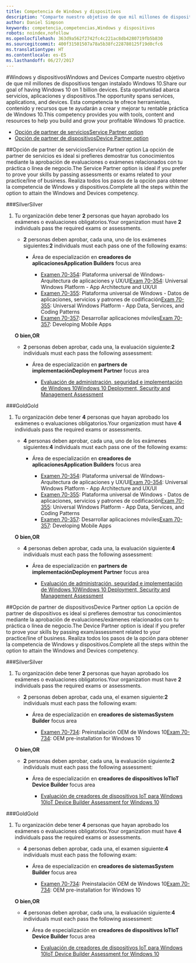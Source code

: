 ```yaml
---
title: Competencia de Windows y dispositivos
description: "Comparte nuestro objetivo de que mil millones de dispositivos tengan instalado Windows 10. Esta oportunidad abarca servicios, aplicaciones y dispositivos. Esta competencia te ofrece herramientas, contenido y recursos que te ayudarán a crear y mejorar tu rentable práctica de Windows 10."
author: Daniel Simpson
keywords: competencia,competencias,Windows y dispositivos
robots: noindex,nofollow
ms.openlocfilehash: 363d9a562f2742fc4c221ac8db4280719fb5b830
ms.sourcegitcommit: 400f31501507a78a5b38fc228780125f19d0cfc6
ms.translationtype: HT
ms.contentlocale: es-ES
ms.lasthandoff: 06/27/2017
---
```

#<a name="windows-and-devices"></a><span data-ttu-id="fa884-106">Windows y dispositivos</span><span class="sxs-lookup"><span data-stu-id="fa884-106">Windows and Devices</span></span> 
<span data-ttu-id="fa884-107">Comparte nuestro objetivo de que mil millones de dispositivos tengan instalado Windows 10.</span><span class="sxs-lookup"><span data-stu-id="fa884-107">Share our goal of having Windows 10 on 1 billion devices.</span></span> <span data-ttu-id="fa884-108">Esta oportunidad abarca servicios, aplicaciones y dispositivos.</span><span class="sxs-lookup"><span data-stu-id="fa884-108">The opportunity spans services, applications, and devices.</span></span> <span data-ttu-id="fa884-109">Esta competencia te ofrece herramientas, contenido y recursos que te ayudarán a crear y mejorar tu rentable práctica de Windows 10.</span><span class="sxs-lookup"><span data-stu-id="fa884-109">This competency provides you with tools, content and resources to help you build and grow your profitable Windows 10 practice.</span></span>

- [<span data-ttu-id="fa884-110">Opción de partner de servicios</span><span class="sxs-lookup"><span data-stu-id="fa884-110">Service Partner option</span></span>](#service-partner-option)
- [<span data-ttu-id="fa884-111">Opción de partner de dispositivos</span><span class="sxs-lookup"><span data-stu-id="fa884-111">Device Partner option</span></span>](#device-partner-option)

##<a name="service-partner-option"></a><span data-ttu-id="fa884-112">Opción de partner de servicios</span><span class="sxs-lookup"><span data-stu-id="fa884-112">Service Partner option</span></span>
<span data-ttu-id="fa884-113">La opción de partner de servicios es ideal si prefieres demostrar tus conocimientos mediante la aprobación de evaluaciones o exámenes relacionados con tu práctica o línea de negocio.</span><span class="sxs-lookup"><span data-stu-id="fa884-113">The Service Partner option is ideal if you prefer to prove your skills by passing assessments or exams related to your practice/line of business.</span></span> <span data-ttu-id="fa884-114">Realiza todos los pasos de la opción para obtener la competencia de Windows y dispositivos.</span><span class="sxs-lookup"><span data-stu-id="fa884-114">Complete all the steps within the option to attain the Windows and Devices competency.</span></span>

###<a name="silver"></a><span data-ttu-id="fa884-115">Silver</span><span class="sxs-lookup"><span data-stu-id="fa884-115">Silver</span></span>
1. <span data-ttu-id="fa884-116">Tu organización debe tener **2** personas que hayan aprobado los exámenes o evaluaciones obligatorios.</span><span class="sxs-lookup"><span data-stu-id="fa884-116">Your organization must have **2** individuals pass the required exams or assessments.</span></span>

    - <span data-ttu-id="fa884-117">**2** personas deben aprobar, cada una, uno de los exámenes siguientes:</span><span class="sxs-lookup"><span data-stu-id="fa884-117">**2** individuals must each pass one of the following exams:</span></span>

        - <span data-ttu-id="fa884-118">Área de especialización en **creadores de aplicaciones**</span><span class="sxs-lookup"><span data-stu-id="fa884-118">**Application Builders** focus area</span></span>

            - <span data-ttu-id="fa884-119">[Examen 70-354](https://www.microsoft.com/en-us/learning/exam-70-354.aspx): Plataforma universal de Windows- Arquitectura de aplicaciones y UX/UI</span><span class="sxs-lookup"><span data-stu-id="fa884-119">[Exam 70-354](https://www.microsoft.com/en-us/learning/exam-70-354.aspx): Universal Windows Platform - App Architecture and UX/UI</span></span>
            - <span data-ttu-id="fa884-120">[Examen 70-355](https://www.microsoft.com/en-us/learning/exam-70-355.aspx): Plataforma universal de Windows - Datos de aplicaciones, servicios y patrones de codificación</span><span class="sxs-lookup"><span data-stu-id="fa884-120">[Exam 70-355](https://www.microsoft.com/en-us/learning/exam-70-355.aspx): Universal Windows Platform - App Data, Services, and Coding Patterns</span></span>
            - <span data-ttu-id="fa884-121">[Examen 70-357](https://www.microsoft.com/en-us/learning/exam-70-357.aspx): Desarrollar aplicaciones móviles</span><span class="sxs-lookup"><span data-stu-id="fa884-121">[Exam 70-357](https://www.microsoft.com/en-us/learning/exam-70-357.aspx): Developing Mobile Apps</span></span>

    **<span data-ttu-id="fa884-122">O bien,</span><span class="sxs-lookup"><span data-stu-id="fa884-122">OR</span></span>**

    - <span data-ttu-id="fa884-123">**2** personas deben aprobar, cada una, la evaluación siguiente:</span><span class="sxs-lookup"><span data-stu-id="fa884-123">**2** individuals must each pass the following assessment:</span></span>

        - <span data-ttu-id="fa884-124">Área de especialización en **partners de implementación**</span><span class="sxs-lookup"><span data-stu-id="fa884-124">**Deployment Partner** focus area</span></span>

            - [<span data-ttu-id="fa884-125">Evaluación de administración, seguridad e implementación de Windows 10</span><span class="sxs-lookup"><span data-stu-id="fa884-125">Windows 10 Deployment, Security and Management Assessment</span></span>](https://partneruniversity.microsoft.com/?whr=uri:MicrosoftAccount&courseId=16022&scoId=eGcisv8BC_3806265419)

###<a name="gold"></a><span data-ttu-id="fa884-126">Gold</span><span class="sxs-lookup"><span data-stu-id="fa884-126">Gold</span></span>
1. <span data-ttu-id="fa884-127">Tu organización debe tener **4** personas que hayan aprobado los exámenes o evaluaciones obligatorios.</span><span class="sxs-lookup"><span data-stu-id="fa884-127">Your organization must have **4** individuals pass the required exams or assessments.</span></span>
    - <span data-ttu-id="fa884-128">**4** personas deben aprobar, cada una, uno de los exámenes siguientes:</span><span class="sxs-lookup"><span data-stu-id="fa884-128">**4** individuals must each pass one of the following exams:</span></span>
        - <span data-ttu-id="fa884-129">Área de especialización en **creadores de aplicaciones**</span><span class="sxs-lookup"><span data-stu-id="fa884-129">**Application Builders** focus area</span></span>

            - <span data-ttu-id="fa884-130">[Examen 70-354](https://www.microsoft.com/en-us/learning/exam-70-354.aspx): Plataforma universal de Windows- Arquitectura de aplicaciones y UX/UI</span><span class="sxs-lookup"><span data-stu-id="fa884-130">[Exam 70-354](https://www.microsoft.com/en-us/learning/exam-70-354.aspx): Universal Windows Platform - App Architecture and UX/UI</span></span>
            - <span data-ttu-id="fa884-131">[Examen 70-355](https://www.microsoft.com/en-us/learning/exam-70-355.aspx): Plataforma universal de Windows - Datos de aplicaciones, servicios y patrones de codificación</span><span class="sxs-lookup"><span data-stu-id="fa884-131">[Exam 70-355](https://www.microsoft.com/en-us/learning/exam-70-355.aspx): Universal Windows Platform - App Data, Services, and Coding Patterns</span></span>
            - <span data-ttu-id="fa884-132">[Examen 70-357](https://www.microsoft.com/en-us/learning/exam-70-357.aspx): Desarrollar aplicaciones móviles</span><span class="sxs-lookup"><span data-stu-id="fa884-132">[Exam 70-357](https://www.microsoft.com/en-us/learning/exam-70-357.aspx): Developing Mobile Apps</span></span>

    **<span data-ttu-id="fa884-133">O bien,</span><span class="sxs-lookup"><span data-stu-id="fa884-133">OR</span></span>**

    - <span data-ttu-id="fa884-134">**4** personas deben aprobar, cada una, la evaluación siguiente:</span><span class="sxs-lookup"><span data-stu-id="fa884-134">**4** individuals must each pass the following assessment:</span></span>

        - <span data-ttu-id="fa884-135">Área de especialización en **partners de implementación**</span><span class="sxs-lookup"><span data-stu-id="fa884-135">**Deployment Partner** focus area</span></span>

            - [<span data-ttu-id="fa884-136">Evaluación de administración, seguridad e implementación de Windows 10</span><span class="sxs-lookup"><span data-stu-id="fa884-136">Windows 10 Deployment, Security and Management Assessment</span></span>](https://partneruniversity.microsoft.com/?whr=uri:MicrosoftAccount&courseId=16022&scoId=eGcisv8BC_3806265419)

##<a name="device-partner-option"></a><span data-ttu-id="fa884-137">Opción de partner de dispositivos</span><span class="sxs-lookup"><span data-stu-id="fa884-137">Device Partner option</span></span>
<span data-ttu-id="fa884-138">La opción de partner de dispositivos es ideal si prefieres demostrar tus conocimientos mediante la aprobación de evaluaciones/exámenes relacionados con tu práctica o línea de negocio.</span><span class="sxs-lookup"><span data-stu-id="fa884-138">The Device Partner option is ideal if you prefer to prove your skills by passing exam/assessment related to your practice/line of business.</span></span> <span data-ttu-id="fa884-139">Realiza todos los pasos de la opción para obtener la competencia de Windows y dispositivos.</span><span class="sxs-lookup"><span data-stu-id="fa884-139">Complete all the steps within the option to attain the Windows and Devices competency.</span></span>

###<a name="silver"></a><span data-ttu-id="fa884-140">Silver</span><span class="sxs-lookup"><span data-stu-id="fa884-140">Silver</span></span>
1. <span data-ttu-id="fa884-141">Tu organización debe tener **2** personas que hayan aprobado los exámenes o evaluaciones obligatorios.</span><span class="sxs-lookup"><span data-stu-id="fa884-141">Your organization must have **2** individuals pass the required exams or assessments.</span></span>

    - <span data-ttu-id="fa884-142">**2** personas deben aprobar, cada una, el examen siguiente:</span><span class="sxs-lookup"><span data-stu-id="fa884-142">**2** individuals must each pass the following exam:</span></span>

        - <span data-ttu-id="fa884-143">Área de especialización en **creadores de sistemas**</span><span class="sxs-lookup"><span data-stu-id="fa884-143">**System Builder** focus area</span></span>

            - <span data-ttu-id="fa884-144">[Examen 70-734](https://www.microsoft.com/en-us/learning/exam-70-734.aspx): Preinstalación OEM de Windows 10</span><span class="sxs-lookup"><span data-stu-id="fa884-144">[Exam 70-734](https://www.microsoft.com/en-us/learning/exam-70-734.aspx): OEM pre-installation for Windows 10</span></span>

    **<span data-ttu-id="fa884-145">O bien,</span><span class="sxs-lookup"><span data-stu-id="fa884-145">OR</span></span>**

    - <span data-ttu-id="fa884-146">**2** personas deben aprobar, cada una, la evaluación siguiente:</span><span class="sxs-lookup"><span data-stu-id="fa884-146">**2** individuals must each pass the following assessment:</span></span>

        - <span data-ttu-id="fa884-147">Área de especialización en **creadores de dispositivos IoT**</span><span class="sxs-lookup"><span data-stu-id="fa884-147">**IoT Device Builder** focus area</span></span>

            - [<span data-ttu-id="fa884-148">Evaluación de creadores de dispositivos IoT para Windows 10</span><span class="sxs-lookup"><span data-stu-id="fa884-148">IoT Device Builder Assessment for Windows 10</span></span>](https://partneruniversity.microsoft.com/?whr=uri:MicrosoftAccount&courseId=15887&scoId=mwJPK2B8B_9004778676)

###<a name="gold"></a><span data-ttu-id="fa884-149">Gold</span><span class="sxs-lookup"><span data-stu-id="fa884-149">Gold</span></span>
1. <span data-ttu-id="fa884-150">Tu organización debe tener **4** personas que hayan aprobado los exámenes o evaluaciones obligatorios.</span><span class="sxs-lookup"><span data-stu-id="fa884-150">Your organization must have **4** individuals pass the required exams or assessments.</span></span>

    - <span data-ttu-id="fa884-151">**4** personas deben aprobar, cada una, el examen siguiente:</span><span class="sxs-lookup"><span data-stu-id="fa884-151">**4** individuals must each pass the following exam:</span></span>

        - <span data-ttu-id="fa884-152">Área de especialización en **creadores de sistemas**</span><span class="sxs-lookup"><span data-stu-id="fa884-152">**System Builder** focus area</span></span>

            - <span data-ttu-id="fa884-153">[Examen 70-734](https://www.microsoft.com/en-us/learning/exam-70-734.aspx): Preinstalación OEM de Windows 10</span><span class="sxs-lookup"><span data-stu-id="fa884-153">[Exam 70-734](https://www.microsoft.com/en-us/learning/exam-70-734.aspx): OEM pre-installation for Windows 10</span></span>

    **<span data-ttu-id="fa884-154">O bien,</span><span class="sxs-lookup"><span data-stu-id="fa884-154">OR</span></span>**

    - <span data-ttu-id="fa884-155">**4** personas deben aprobar, cada una, la evaluación siguiente:</span><span class="sxs-lookup"><span data-stu-id="fa884-155">**4** individuals must each pass the following assessment:</span></span>

        - <span data-ttu-id="fa884-156">Área de especialización en **creadores de dispositivos IoT**</span><span class="sxs-lookup"><span data-stu-id="fa884-156">**IoT Device Builder** focus area</span></span>
        
            - [<span data-ttu-id="fa884-157">Evaluación de creadores de dispositivos IoT para Windows 10</span><span class="sxs-lookup"><span data-stu-id="fa884-157">IoT Device Builder Assessment for Windows 10</span></span>](https://partneruniversity.microsoft.com/?whr=uri:MicrosoftAccount&courseId=15887&scoId=mwJPK2B8B_9004778676)

            



 



